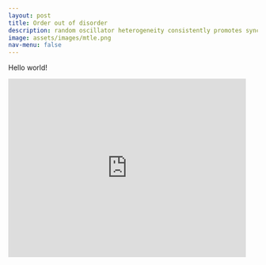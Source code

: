 ```yaml
---
layout: post
title: Order out of disorder
description: random oscillator heterogeneity consistently promotes synchronized rhythm
image: assets/images/mtle.png
nav-menu: false
---
```


Hello world!

<iframe width="480" height="360" src="http://www.youtube.com/embed/WO82PoAczTc" frameborder="0" allowfullscreen="allowfullscreen"> </iframe>
